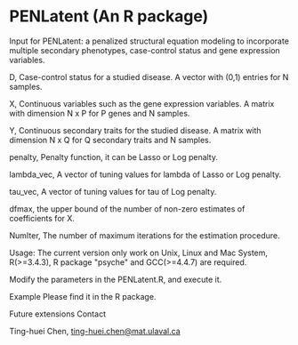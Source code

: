 # PENLatent (An R package)

Input for PENLatent: a penalized structural equation modeling to incorporate multiple secondary phenotypes, case-control status and gene expression variables.

D, Case-control status for a studied disease. A vector with (0,1) entries for N samples.

X, Continuous variables such as the gene expression variables. A matrix with dimension N x P for P genes and N samples. 

Y, Continuous secondary traits for the studied disease. A matrix with dimension N x Q for Q secondary traits and N samples. 

penalty, Penalty function, it can be Lasso or Log penalty.

lambda_vec, A vector of tuning values for lambda of Lasso or Log penalty.

tau_vec, A vector of tuning values for tau of Log penalty.

dfmax, the upper bound of the number of non-zero estimates of coefficients for X.

NumIter, The number of maximum iterations for the estimation procedure.


Usage:
The current version only work on Unix, Linux and Mac System, R(>=3.4.3), R package "psyche" and GCC(>=4.4.7) are required.

Modify the parameters in the PENLatent.R, and execute it.

Example
Please find it in the R package.

Future extensions
Contact

Ting-huei Chen, ting-huei.chen@mat.ulaval.ca
